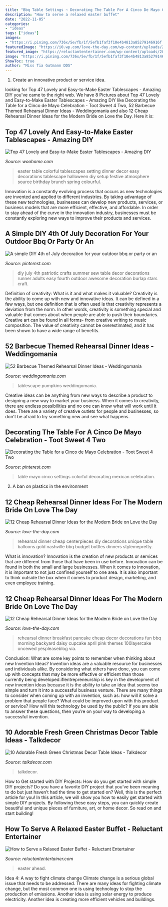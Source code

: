 ```yaml
---
title: "Bbq Table Settings ~ Decorating The Table For A Cinco De Mayo Celebration"
description: "How to serve a relaxed easter buffet"
date: "2022-11-05"
categories:
- "ideas"
tags: ["ideas"]
images:
- "https://i.pinimg.com/736x/5e/fb/1f/5efb1faf3f10e4b4813a85279146916f.jpg"
featuredImage: "https://i0.wp.com/love-the-day.com/wp-content/uploads/2017/04/pancake_breakfast_1.jpg?resize=800%2C1197"
featured_image: "https://reluctantentertainer.com/wp-content/uploads/2011/04/DSC_0442.jpg"
image: "https://i.pinimg.com/736x/5e/fb/1f/5efb1faf3f10e4b4813a85279146916f.jpg"
ShowToc: true
author: "Miss Tia Gutmann DDS"
---
```



1. Create an innovative product or service idea.

	

		
looking for Top 47 Lovely and Easy-to-Make Easter Tablescapes - Amazing DIY you've came to the right web. We have 8 Pictures about Top 47 Lovely and Easy-to-Make Easter Tablescapes - Amazing DIY like Decorating the Table for a Cinco de Mayo Celebration - Toot Sweet 4 Two, 52 Barbecue Themed Rehearsal Dinner Ideas - Weddingomania and also 12 Cheap Rehearsal Dinner Ideas for the Modern Bride on Love the Day. Here it is:
		
    
## Top 47 Lovely And Easy-to-Make Easter Tablescapes - Amazing DIY

<img loading=lazy src="https://www.woohome.com/wp-content/uploads/2016/02/tablescapes-for-easter-42.jpg" onerror="this.onerror=null;this.src='https://tse4.mm.bing.net/th?id=OIP.kGzITJyjwQ2k9xbQ_LqUgAHaLH&amp;pid=15.1';" alt="Top 47 Lovely and Easy-to-Make Easter Tablescapes - Amazing DIY">

_Source: woohome.com_

>easter table colorful tablescapes setting dinner decor easy decorations tablescape halloween diy setup festive atmosphere source birthday brunch spring colourful. 

	

Innovation is a constantly evolving process that occurs as new technologies are invented and applied to different industries. By taking advantage of these new technologies, businesses can develop new products, services, or business models that are more efficient, effective, and affordable. In order to stay ahead of the curve in the innovation industry, businesses must be constantly exploring new ways to improve their products and services.

    
## A Simple DIY 4th Of July Decoration For Your Outdoor Bbq Or Party Or An

<img loading=lazy src="https://i.pinimg.com/736x/5e/fb/1f/5efb1faf3f10e4b4813a85279146916f.jpg" onerror="this.onerror=null;this.src='https://tse2.mm.bing.net/th?id=OIP.WSBmfc5c_pdI2OYvcZw4VAHaM1&amp;pid=15.1';" alt="A simple DIY 4th of July decoration for your outdoor bbq or party or an">

_Source: pinterest.com_

>diy july 4th patriotic crafts summer sew table decor decorations runner adults easy fourth outdoor awesome decoration burlap stars craft. 

	

Definition of creativity: What is it and what makes it valuable?
Creativity is the ability to come up with new and innovative ideas. It can be defined in a few ways, but one definition that is often used is that creativity represents a deviation from the norm. In other words, creativity is something special and valuable that comes about when people are able to push their boundaries. Creative art can be found in all forms- from creative writing to music composition. The value of creativity cannot be overestimated, and it has been shown to have a wide range of benefits.

    
## 52 Barbecue Themed Rehearsal Dinner Ideas - Weddingomania

<img loading=lazy src="https://i.weddingomania.com/2015/07/a-bbq-rehearsal-dinner-tablescape-with-candle-lanterns-foliage-and-pumpkins-lights-over-the-table.jpg" onerror="this.onerror=null;this.src='https://tse1.mm.bing.net/th?id=OIP.GhGWf75lrd9dXsXkMVZsqQHaKx&amp;pid=15.1';" alt="52 Barbecue Themed Rehearsal Dinner Ideas - Weddingomania">

_Source: weddingomania.com_

>tablescape pumpkins weddingomania. 

	

Creative ideas can be anything from new ways to describe a product to designing a new way to market your business. When it comes to creativity, there are endless possibilities and no one can know what will work until it does. There are a variety of creative outlets for people and businesses, so don't be afraid to try something new and see what happens.

    
## Decorating The Table For A Cinco De Mayo Celebration - Toot Sweet 4 Two

<img loading=lazy src="https://i.pinimg.com/736x/98/9f/55/989f55a34c1ee3f2d8416b905295165e.jpg" onerror="this.onerror=null;this.src='https://tse2.mm.bing.net/th?id=OIP.RcD8_zWY9dPXDLMBNNC73QHaLV&amp;pid=15.1';" alt="Decorating the Table for a Cinco de Mayo Celebration - Toot Sweet 4 Two">

_Source: pinterest.com_

>table mayo cinco settings colorful decorating mexican celebration. 

	

2. A ban on plastics in the environment 

    
## 12 Cheap Rehearsal Dinner Ideas For The Modern Bride On Love The Day

<img loading=lazy src="https://i2.wp.com/love-the-day.com/wp-content/uploads/2017/04/IMG_6313x900.jpg?resize=800%2C1200" onerror="this.onerror=null;this.src='https://tse4.mm.bing.net/th?id=OIP.O917vRkJuqMQk8OzcT1tmAHaLH&amp;pid=15.1';" alt="12 Cheap Rehearsal Dinner Ideas for the Modern Bride on Love the Day">

_Source: love-the-day.com_

>rehearsal dinner cheap centerpieces diy decorations unique table balloons gold nashville bbq budget bottles dinners stylemepretty. 

	

What is innovation?
Innovation is the creation of new products or services that are different from those that have been in use before. Innovation can be found in both the small and large businesses. When it comes to innovation, it is important to not just confined yourself to one area. It is also important to think outside the box when it comes to product design, marketing, and even employee training.

    
## 12 Cheap Rehearsal Dinner Ideas For The Modern Bride On Love The Day

<img loading=lazy src="https://i0.wp.com/love-the-day.com/wp-content/uploads/2017/04/pancake_breakfast_1.jpg?resize=800%2C1197" onerror="this.onerror=null;this.src='https://tse2.mm.bing.net/th?id=OIP.ihSrAf-NY9L0f0UIlXL7gAHaLF&amp;pid=15.1';" alt="12 Cheap Rehearsal Dinner Ideas for the Modern Bride on Love the Day">

_Source: love-the-day.com_

>rehearsal dinner breakfast pancake cheap decor decorations fun bbq morning backyard daisy cupcake april pink themes 100layercake oncewed yespleaseblog via. 

	

Conclusion: What are some key points to remember when thinking about new Invention Ideas?
Invention ideas are a valuable resource for businesses and individuals alike. By considering what others have done, you can come up with concepts that may be more effective or efficient than those currently being developed.iflentrepreneurship is key in the development of new invention ideas because it is the ability to take an idea that seems too simple and turn it into a successful business venture. There are many things to consider when coming up with an invention, such as: how will it solve a problem that people face? What could be improved upon with this product or service? How will this technology be used by the public? If you are able to answer these questions, then you’re on your way to developing a successful invention.

    
## 10 Adorable Fresh Green Christmas Decor Table Ideas - Talkdecor

<img loading=lazy src="https://talkdecor.com/wp-content/uploads/2018/11/green-10.png" onerror="this.onerror=null;this.src='https://tse4.mm.bing.net/th?id=OIP.xiMYbGsDg4L-PZCrI4ulDwHaLH&amp;pid=15.1';" alt="10 Adorable Fresh Green Christmas Decor Table Ideas - Talkdecor">

_Source: talkdecor.com_

>talkdecor. 

	

How to Get started with DIY Projects: How do you get started with simple DIY projects?
Do you have a favorite DIY project that you’ve been meaning to do but just haven’t had the time to get started on? Well, this is the perfect article for you! In this article, we will show you how to easily get started with simple DIY projects. By following these easy steps, you can quickly create beautiful and unique pieces of furniture, art, or home decor. So read on and start building!

    
## How To Serve A Relaxed Easter Buffet - Reluctant Entertainer

<img loading=lazy src="https://reluctantentertainer.com/wp-content/uploads/2011/04/DSC_0442.jpg" onerror="this.onerror=null;this.src='https://tse2.mm.bing.net/th?id=OIP.cdBYpcGWkN2iIj9SSKOqgAHaE7&amp;pid=15.1';" alt="How to Serve a Relaxed Easter Buffet - Reluctant Entertainer">

_Source: reluctantentertainer.com_

>easter ahead. 

	

Idea 4: A way to fight climate change
Climate change is a serious global issue that needs to be addressed. There are many ideas for fighting climate change, but the most common one is using technology to stop the production of emissions. Another idea is using solar energy to produce electricity. Another idea is creating more efficient vehicles and buildings.

